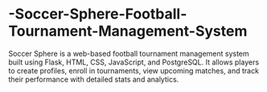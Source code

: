 # -Soccer-Sphere-Football-Tournament-Management-System
Soccer Sphere is a web-based football tournament management system built using Flask, HTML, CSS, JavaScript, and PostgreSQL. It allows players to create profiles, enroll in tournaments, view upcoming matches, and track their performance with detailed stats and analytics.
